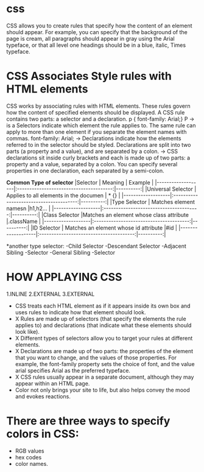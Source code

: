 # css 
CSS allows you to create rules that specify how the content of
an element should appear. For example, you can specify that
the background of the page is cream, all paragraphs should
appear in gray using the Arial typeface, or that all level one
headings should be in a blue, italic, Times typeface.

# CSS Associates Style rules with HTML elements

CSS works by associating rules with HTML elements. These rules govern how the content of specified elements should be displayed. A CSS rule contains two parts: a selector and a declaration.
p {
 font-family: Arial;}
 P -> is a  Selectors indicate which element the rule applies to.  The same rule can apply to more than one element if you separate the element names
with commas.
font-family: Arial; -> Declarations indicate how the elements referred to in the selector should be styled. Declarations are split into two parts (a property and a value),
and are separated by a colon.
 -> CSS declarations sit inside curly brackets and each is made up of two parts: a property and a value, separated by a colon. You can specify
 several properties in one declaration, each separated by a semi-colon.
  
  **Common  Type of selector**
  |Selector           | Meaning                                 |  Example  |
  |-------------------|:---------------------------------------:|----------:|
  |Universal Selector |  Applies to all elements in the documen | * {}      |
  |-------------------|:---------------------------------------:|----------:|
  |Type Selector      |  Matches element namesn                 |h1,h2...   |
  |-------------------|:---------------------------------------:|----------:|
  |Class Selector     |Matches an element whose class attribute |.className |
  |-------------------|:---------------------------------------:|----------:|
  |ID Selector        | Matches an element whose id attribute   |#id        |
  |-------------------|:---------------------------------------:|----------:|
  
  *another type selector:
  -Child Selector
  -Descendant Selector
  -Adjacent Sibling
  -Selector
  -General Sibling
  -Selector
  
  
# HOW APPLAYING CSS
1.INLINE
2.EXTERNAL
3.EXTERNAL


* CSS treats each HTML element as if it appears inside its own box and uses rules to indicate how that element should look.
* X Rules are made up of selectors (that specify the elements the rule applies to) and declarations (that indicate what these elements should look like).
* X Different types of selectors allow you to target your rules at different elements.
* X Declarations are made up of two parts: the properties of the element that you want to change, and the values of those properties. For example, the font-family property sets the choice of font, and the value arial specifies Arial as the preferred typeface.
* X CSS rules usually appear in a separate document, although they may appear within an HTML page.
* Color not only brings your site to life, but also helps convey the mood and evokes reactions.
# There are three ways to specify colors in CSS:
 * RGB values
 * hex codes 
  * color names.


  
